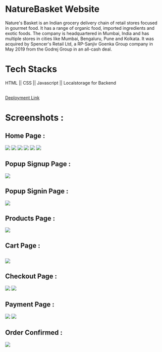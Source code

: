 # NatureBasket Website
 
 Nature's Basket is an Indian grocery delivery chain of retail stores focused in gourmet food. It has a range of organic food, imported ingredients and exotic foods. The company is headquartered in Mumbai, India and has multiple stores in cities like Mumbai, Bengaluru, Pune and Kolkata. It was acquired by Spencer's Retail Ltd, a RP-Sanjiv Goenka Group company in May 2019 from the Godrej Group in an all-cash deal.
 
 <h1>Tech Stacks</h1>
 HTML || CSS || Javascript || Localstorage for Backend   <br><br>
 
 [Deployment Link](nature-basket-website-yashas88.vercel.app)
 
<h1> Screenshots : </h1>
  
  <h2>Home Page :</h2>
<img src="Images/readme/landingpage1.jpg">
<img src="Images/readme/landingpage2.jpg">
<img src="Images/readme/landingpage3.jpg">
<img src="Images/readme/landingpage4.jpg">
<img src="Images/readme/landingpage5.jpg">
<img src="Images/readme/landingpage6.jpg">

<h2>Popup Signup Page :</h2>
<img src="Images/readme/signup_page.jpg">

<h2>Popup Signin Page :</h2>
<img src="Images/readme/signin_page.jpg">

<h2>Products Page :</h2>
<img src="Images/readme/products_page.jpg">

<h2>Cart Page :<h2>
<img src="Images/readme/cart_page.jpg">
 
 <h2>Checkout Page :</h2>
<img src="Images/readme/checkout_page.jpg">
 <img src="Images/readme/checkout_page2.jpg">
 
 <h2>Payment Page : </h2>
 <img src="Images/readme/payment_page.jpg">
 <img src="Images/readme/paymentpage2.jpg">
 
 <h2>Order Confirmed :</h2>
 <img src="Images/readme/ordercofirmed.jpg">

